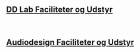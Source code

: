 ## [DD Lab Faciliteter og Udstyr](https://raggedyann.github.io/TestTheme/dd-inf/)
&nbsp;
## [Audiodesign Faciliteter og Udstyr](https://raggedyann.github.io/TestTheme/audiodesign/)

<script type="text/javascript">
var allText =[];
var allTextLines = [];
var Lines = [];

var txtFile = new XMLHttpRequest();
txtFile.open("GET", "test.csv", true);
txtFile.onreadystatechange = function()
{
    allText = txtFile.responseText;
    allTextLines = allText.split(/\r\n|\n/);
};

document.write(allTextLines);<br>
document.write(allText);<br>
document.write(txtFile);<br>
</script>
